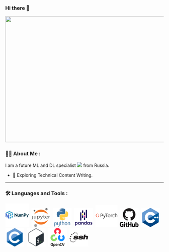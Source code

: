 ### Hi there 👋

<!--
**UniverseIsMyCreation/UniverseIsMyCreation** is a ✨ _special_ ✨ repository because its `README.md` (this file) appears on your GitHub profile.

Here are some ideas to get you started:

- 🔭 I’m currently working on ...
- 🌱 I’m currently learning ...
- 👯 I’m looking to collaborate on ...
- 🤔 I’m looking for help with ...
- 💬 Ask me about ...
- 📫 How to reach me: ...
- 😄 Pronouns: ...
- ⚡ Fun fact: ...
-->


<div align="center">
  <img src="https://media.giphy.com/media/3oFzlVJAzNUDwvpcc0/giphy.gif" width="700" height="400"/>
</div>

### :man_technologist: About Me :

I am a future ML and DL specialist <img src="https://media.giphy.com/media/WUlplcMpOCEmTGBtBW/giphy.gif" width="30"> from Russia.

- :seedling: Exploring Technical Content Writing.

---

### :hammer_and_wrench: Languages and Tools :

<div>
 <img src="https://github.com/devicons/devicon/blob/master/icons/numpy/numpy-original-wordmark.svg" title="Git" **alt="Git" width="75" height="75"/>&nbsp;
 <img src="https://github.com/devicons/devicon/blob/master/icons/jupyter/jupyter-original-wordmark.svg" title="Git" **alt="Git" width="60" height="60"/>&nbsp;
 <img src="https://github.com/devicons/devicon/blob/master/icons/python/python-original-wordmark.svg" title="Git" **alt="Git" width="60" height="60"/>&nbsp;
 <img src="https://github.com/devicons/devicon/blob/master/icons/pandas/pandas-original-wordmark.svg" title="Git" **alt="Git" width="60" height="60"/>&nbsp;
 <img src="https://github.com/devicons/devicon/blob/master/icons/pytorch/pytorch-original-wordmark.svg" title="Git" **alt="Git" width="70" height="70"/>&nbsp;
 <img src="https://github.com/devicons/devicon/blob/master/icons/github/github-original-wordmark.svg" title="Git" **alt="Git" width="60" height="60"/>&nbsp;
 <img src="https://github.com/devicons/devicon/blob/master/icons/cplusplus/cplusplus-original.svg" title="Git" **alt="Git" width="60" height="60"/>&nbsp;
 <img src="https://github.com/devicons/devicon/blob/master/icons/c/c-original.svg" title="Git" **alt="Git" width="60" height="60"/>&nbsp;
 <img src="https://github.com/devicons/devicon/blob/master/icons/bash/bash-original.svg" title="Git" **alt="Git" width="60" height="60"/>&nbsp;
 <img src="https://github.com/devicons/devicon/blob/master/icons/opencv/opencv-original-wordmark.svg" title="Git" **alt="Git" width="60" height="60"/>&nbsp;
 <img src="https://github.com/devicons/devicon/blob/master/icons/ssh/ssh-original-wordmark.svg" title="Git" **alt="Git" width="60" height="60"/>&nbsp;
</div>
